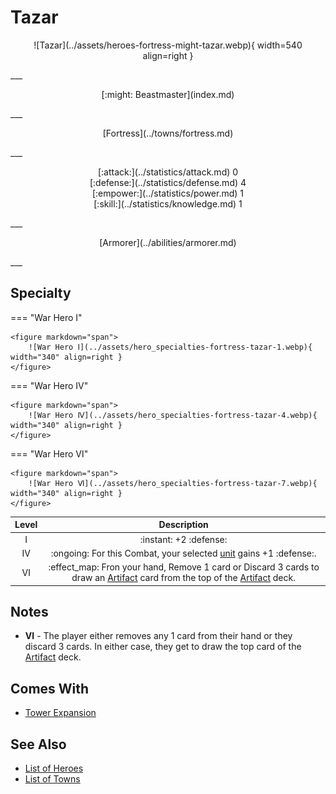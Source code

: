 # Tazar

<p style="text-align: center;" markdown>![Tazar](../assets/heroes-fortress-might-tazar.webp){ width=540 align=right }</p>
___
<p style="text-align: center;" markdown>[:might: Beastmaster](index.md)</p>
___
<p style="text-align: center;" markdown>[Fortress](../towns/fortress.md)</p>
___

<p style="text-align: center;" markdown>[:attack:](../statistics/attack.md)&nbsp;0</br>[:defense:](../statistics/defense.md)&nbsp;4</br>[:empower:](../statistics/power.md)&nbsp;1</br>[:skill:](../statistics/knowledge.md)&nbsp;1</p>
___
<p style="text-align: center;" markdown>[Armorer](../abilities/armorer.md)</p>
___

## Specialty

=== "War Hero Ⅰ"

    <figure markdown="span">
        ![War Hero Ⅰ](../assets/hero_specialties-fortress-tazar-1.webp){ width="340" align=right }
    </figure>

=== "War Hero Ⅳ"

    <figure markdown="span">
        ![War Hero Ⅳ](../assets/hero_specialties-fortress-tazar-4.webp){ width="340" align=right }
    </figure>

=== "War Hero Ⅵ"

    <figure markdown="span">
        ![War Hero Ⅵ](../assets/hero_specialties-fortress-tazar-7.webp){ width="340" align=right }
    </figure>


| Level | Description |
| :---: | :---: |
| Ⅰ | :instant: +2 :defense: |
| Ⅳ | :ongoing: For this Combat, your selected [unit](../units/index.md) gains +1 :defense:. |
| Ⅵ | :effect_map: Fron your hand, Remove 1 card or Discard 3 cards to draw an [Artifact](../artifacts/index.md) card from the top of the [Artifact](../artifacts/index.md) deck. |


## Notes

- **Ⅵ** - The player either removes any 1 card from their hand or they discard 3 cards. In either case, they get to draw the top card of the [Artifact](../artifacts/index.md) deck.


## Comes With

- [Tower Expansion](../content/tower_expansion.md)


## See Also

- [List of Heroes](index.md)
- [List of Towns](../towns/index.md)

